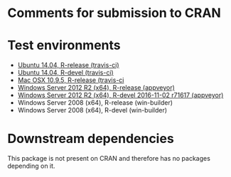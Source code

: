 Comments for submission to CRAN 
===============================

# Test environments
* [Ubuntu 14.04, R-release (travis-ci)](https://travis-ci.org/prioritizr/prioritizrutils/builds)
* [Ubuntu 14.04, R-devel (travis-ci)](https://travis-ci.org/prioritizr/prioritizrutils/builds)
* [Mac OSX 10.9.5, R-release (travis-ci](https://travis-ci.org/prioritizr/prioritizrutils/builds)
* [Windows Server 2012 R2 (x64), R-release (appveyor)](https://ci.appveyor.com/project/jeffreyhanson/prioritizrutils)
* [Windows Server 2012 R2 (x64), R-devel 2016-11-02 r71617 (appveyor)](https://ci.appveyor.com/project/jeffreyhanson/prioritizrutils)
* Windows Server 2008 (x64), R-release (win-builder)
* Windows Server 2008 (x64), R-devel (win-builder)

# Downstream dependencies
This package is not present on CRAN and therefore has no packages depending on it.  
